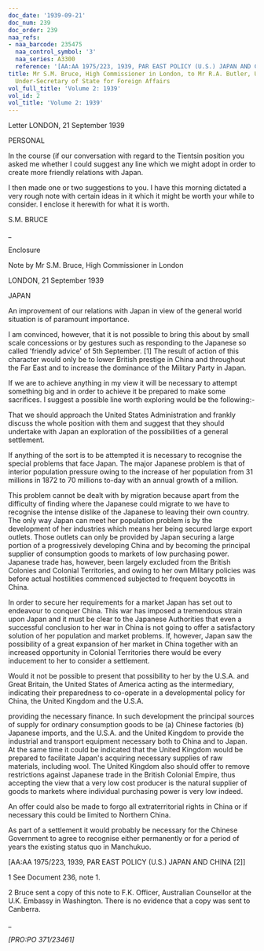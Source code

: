 ```yaml
---
doc_date: '1939-09-21'
doc_num: 239
doc_order: 239
naa_refs:
- naa_barcode: 235475
  naa_control_symbol: '3'
  naa_series: A3300
  reference: '[AA:AA 1975/223, 1939, PAR EAST POLICY (U.S.) JAPAN AND CHINA [2]'
title: Mr S.M. Bruce, High Commissioner in London, to Mr R.A. Butler, U.K. Parliamentary
  Under-Secretary of State for Foreign Affairs
vol_full_title: 'Volume 2: 1939'
vol_id: 2
vol_title: 'Volume 2: 1939'
---
```


Letter LONDON, 21 September 1939

PERSONAL

In the course (if our conversation with regard to the Tientsin position you asked me whether I could suggest any line which we might adopt in order to create more friendly relations with Japan.

I then made one or two suggestions to you. I have this morning dictated a very rough note with certain ideas in it which it might be worth your while to consider. I enclose it herewith for what it is worth.

S.M. BRUCE

 _

Enclosure

Note by Mr S.M. Bruce, High Commissioner in London

LONDON, 21 September 1939

JAPAN

An improvement of our relations with Japan in view of the general world situation is of paramount importance.

I am convinced, however, that it is not possible to bring this about by small scale concessions or by gestures such as responding to the Japanese so called 'friendly advice' of 5th September. [1] The result of action of this character would only be to lower British prestige in China and throughout the Far East and to increase the dominance of the Military Party in Japan.

If we are to achieve anything in my view it will be necessary to attempt something big and in order to achieve it be prepared to make some sacrifices. I suggest a possible line worth exploring would be the following:-

That we should approach the United States Administration and frankly discuss the whole position with them and suggest that they should undertake with Japan an exploration of the possibilities of a general settlement.

If anything of the sort is to be attempted it is necessary to recognise the special problems that face Japan. The major Japanese problem is that of interior population pressure owing to the increase of her population from 31 millions in 1872 to 70 millions to-day with an annual growth of a million.

This problem cannot be dealt with by migration because apart from the difficulty of finding where the Japanese could migrate to we have to recognise the intense dislike of the Japanese to leaving their own country. The only way Japan can meet her population problem is by the development of her industries which means her being secured large export outlets. Those outlets can only be provided by Japan securing a large portion of a progressively developing China and by becoming the principal supplier of consumption goods to markets of low purchasing power. Japanese trade has, however, been largely excluded from the British Colonies and Colonial Territories, and owing to her own Military policies was before actual hostilities commenced subjected to frequent boycotts in China.

In order to secure her requirements for a market Japan has set out to endeavour to conquer China. This war has imposed a tremendous strain upon Japan and it must be clear to the Japanese Authorities that even a successful conclusion to her war in China is not going to offer a satisfactory solution of her population and market problems. If, however, Japan saw the possibility of a great expansion of her market in China together with an increased opportunity in Colonial Territories there would be every inducement to her to consider a settlement.

Would it not be possible to present that possibility to her by the U.S.A. and Great Britain, the United States of America acting as the intermediary, indicating their preparedness to co-operate in a developmental policy for China, the United Kingdom and the U.S.A.

providing the necessary finance. In such development the principal sources of supply for ordinary consumption goods to be (a) Chinese factories (b) Japanese imports, and the U.S.A. and the United Kingdom to provide the industrial and transport equipment necessary both to China and to Japan. At the same time it could be indicated that the United Kingdom would be prepared to facilitate Japan's acquiring necessary supplies of raw materials, including wool. The United Kingdom also should offer to remove restrictions against Japanese trade in the British Colonial Empire, thus accepting the view that a very low cost producer is the natural supplier of goods to markets where individual purchasing power is very low indeed.

An offer could also be made to forgo all extraterritorial rights in China or if necessary this could be limited to Northern China.

As part of a settlement it would probably be necessary for the Chinese Government to agree to recognise either permanently or for a period of years the existing status quo in Manchukuo.

[AA:AA 1975/223, 1939, PAR EAST POLICY (U.S.) JAPAN AND CHINA [2]]

1 See Document 236, note 1.

2 Bruce sent a copy of this note to F.K. Officer, Australian Counsellor at the U.K. Embassy in Washington. There is no evidence that a copy was sent to Canberra.

_

 _[PRO:PO 371/23461]_